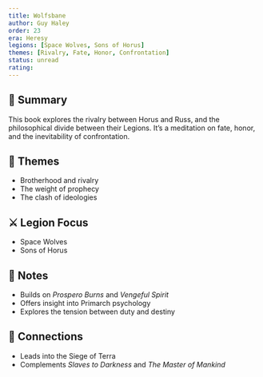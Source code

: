 ```yaml
---
title: Wolfsbane  
author: Guy Haley  
order: 23  
era: Heresy  
legions: [Space Wolves, Sons of Horus]  
themes: [Rivalry, Fate, Honor, Confrontation]  
status: unread  
rating:  
---
```


## 🧭 Summary  
This book explores the rivalry between Horus and Russ, and the philosophical divide between their Legions. It’s a meditation on fate, honor, and the inevitability of confrontation.

## 🧠 Themes  
- Brotherhood and rivalry  
- The weight of prophecy  
- The clash of ideologies  

## ⚔️ Legion Focus  
- Space Wolves  
- Sons of Horus  

## 📝 Notes  
- Builds on *Prospero Burns* and *Vengeful Spirit*  
- Offers insight into Primarch psychology  
- Explores the tension between duty and destiny  

## 🔗 Connections  
- Leads into the Siege of Terra  
- Complements *Slaves to Darkness* and *The Master of Mankind*  